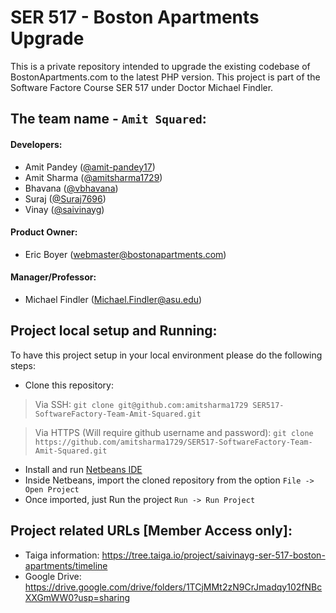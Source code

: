 # SER 517 - Boston Apartments Upgrade

 This is a private repository intended to upgrade the existing codebase of BostonApartments.com to the latest PHP version. This project is part of the Software Factore Course SER 517 under Doctor Michael Findler.

## The team name - `Amit Squared`: 
#### Developers:
* Amit Pandey ([@amit-pandey17](https://github.com/amit-pandey17))
* Amit Sharma ([@amitsharma1729](https://github.com/amitsharma1729))
* Bhavana ([@vbhavana](https://github.com/vbhavana))
* Suraj ([@Suraj7696](https://github.com/Suraj7696))
* Vinay ([@saivinayg](https://github.com/saivinayg))

#### Product Owner: 
* Eric Boyer (webmaster@bostonapartments.com)

#### Manager/Professor:
* Michael Findler (Michael.Findler@asu.edu)

## Project local setup and Running:

To have this project setup in your local environment please do the following steps:

* Clone this repository: 
> Via SSH: 
`git clone git@github.com:amitsharma1729 SER517-SoftwareFactory-Team-Amit-Squared.git`

>Via HTTPS (Will require github username and password):
`git clone https://github.com/amitsharma1729/SER517-SoftwareFactory-Team-Amit-Squared.git`

* Install and run [Netbeans IDE](https://netbeans.apache.org/download/index.html)
* Inside Netbeans, import the cloned repository from the option `File -> Open Project`
* Once imported, just Run the project `Run -> Run Project`

## Project related URLs [Member Access only]:
* Taiga information: https://tree.taiga.io/project/saivinayg-ser-517-boston-apartments/timeline
* Google Drive: https://drive.google.com/drive/folders/1TCjMMt2zN9CrJmadqy102fNBcXXGmWW0?usp=sharing
